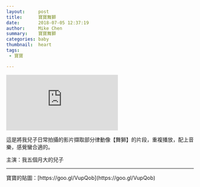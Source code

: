 ```yaml
---
layout:     post
title:      寶寶舞獅
date:       2018-07-05 12:37:19
author:     Mike Chen
summary:    寶寶舞獅
categories: baby
thumbnail:  heart
tags:
 - 寶寶

---
```


<div class="videoWrapper">
    <iframe src="https://www.youtube.com/embed/HNQ9m-oHmmE" frameborder="0" allow="autoplay; encrypted-media" allowfullscreen></iframe>
</div>

這是將我兒子日常拍攝的影片擷取部分律動像【舞獅】的片段，重複播放，配上音樂，感覺蠻合適的。

主演：我五個月大的兒子

<hr>
寶寶的貼圖：[https://goo.gl/VupQob](https://goo.gl/VupQob)
